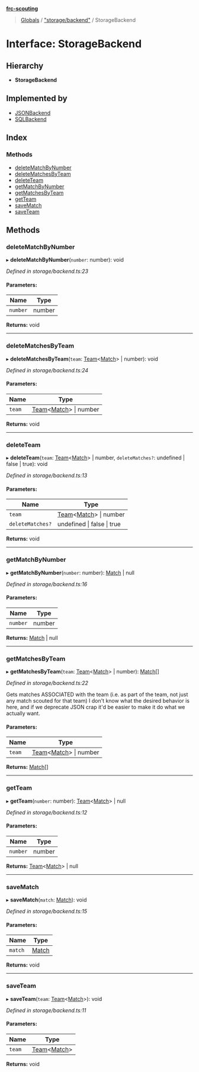 **[frc-scouting](../README.md)**

> [Globals](../globals.md) / ["storage/backend"](../modules/_storage_backend_.md) / StorageBackend

# Interface: StorageBackend

## Hierarchy

* **StorageBackend**

## Implemented by

* [JSONBackend](../classes/_storage_json_.jsonbackend.md)
* [SQLBackend](../classes/_storage_sqlite_.sqlbackend.md)

## Index

### Methods

* [deleteMatchByNumber](_storage_backend_.storagebackend.md#deletematchbynumber)
* [deleteMatchesByTeam](_storage_backend_.storagebackend.md#deletematchesbyteam)
* [deleteTeam](_storage_backend_.storagebackend.md#deleteteam)
* [getMatchByNumber](_storage_backend_.storagebackend.md#getmatchbynumber)
* [getMatchesByTeam](_storage_backend_.storagebackend.md#getmatchesbyteam)
* [getTeam](_storage_backend_.storagebackend.md#getteam)
* [saveMatch](_storage_backend_.storagebackend.md#savematch)
* [saveTeam](_storage_backend_.storagebackend.md#saveteam)

## Methods

### deleteMatchByNumber

▸ **deleteMatchByNumber**(`number`: number): void

*Defined in storage/backend.ts:23*

#### Parameters:

Name | Type |
------ | ------ |
`number` | number |

**Returns:** void

___

### deleteMatchesByTeam

▸ **deleteMatchesByTeam**(`team`: [Team](../classes/_team_.team.md)\<[Match](../classes/_match_.match.md)> \| number): void

*Defined in storage/backend.ts:24*

#### Parameters:

Name | Type |
------ | ------ |
`team` | [Team](../classes/_team_.team.md)\<[Match](../classes/_match_.match.md)> \| number |

**Returns:** void

___

### deleteTeam

▸ **deleteTeam**(`team`: [Team](../classes/_team_.team.md)\<[Match](../classes/_match_.match.md)> \| number, `deleteMatches?`: undefined \| false \| true): void

*Defined in storage/backend.ts:13*

#### Parameters:

Name | Type |
------ | ------ |
`team` | [Team](../classes/_team_.team.md)\<[Match](../classes/_match_.match.md)> \| number |
`deleteMatches?` | undefined \| false \| true |

**Returns:** void

___

### getMatchByNumber

▸ **getMatchByNumber**(`number`: number): [Match](../classes/_match_.match.md) \| null

*Defined in storage/backend.ts:16*

#### Parameters:

Name | Type |
------ | ------ |
`number` | number |

**Returns:** [Match](../classes/_match_.match.md) \| null

___

### getMatchesByTeam

▸ **getMatchesByTeam**(`team`: [Team](../classes/_team_.team.md)\<[Match](../classes/_match_.match.md)> \| number): [Match](../classes/_match_.match.md)[]

*Defined in storage/backend.ts:22*

Gets matches ASSOCIATED with the team (i.e. as part of the team, not just any match scouted for that team)
I don't know what the desired behavior is here, and if we deprecate JSON crap it'd be easier to make it do
what we actually want.

#### Parameters:

Name | Type |
------ | ------ |
`team` | [Team](../classes/_team_.team.md)\<[Match](../classes/_match_.match.md)> \| number |

**Returns:** [Match](../classes/_match_.match.md)[]

___

### getTeam

▸ **getTeam**(`number`: number): [Team](../classes/_team_.team.md)\<[Match](../classes/_match_.match.md)> \| null

*Defined in storage/backend.ts:12*

#### Parameters:

Name | Type |
------ | ------ |
`number` | number |

**Returns:** [Team](../classes/_team_.team.md)\<[Match](../classes/_match_.match.md)> \| null

___

### saveMatch

▸ **saveMatch**(`match`: [Match](../classes/_match_.match.md)): void

*Defined in storage/backend.ts:15*

#### Parameters:

Name | Type |
------ | ------ |
`match` | [Match](../classes/_match_.match.md) |

**Returns:** void

___

### saveTeam

▸ **saveTeam**(`team`: [Team](../classes/_team_.team.md)\<[Match](../classes/_match_.match.md)>): void

*Defined in storage/backend.ts:11*

#### Parameters:

Name | Type |
------ | ------ |
`team` | [Team](../classes/_team_.team.md)\<[Match](../classes/_match_.match.md)> |

**Returns:** void
